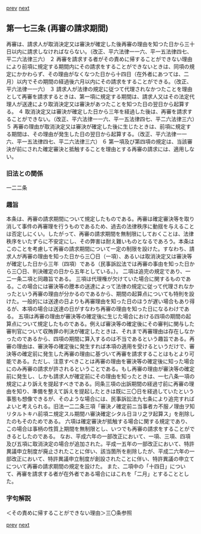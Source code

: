 [prev](/specific/markdowns/特許法/238_Mp-Ch_7-At_172.md)
[next](/specific/markdowns/特許法/240_Mp-Ch_7-At_174.md)
## 第一七三条 (再審の請求期間)
再審は、請求人が取消決定又は審決が確定した後再審の理由を知つた日から三十日以内に請求しなければならない。（改正、平六法律一一六、平一五法律四七、平二六法律三六）
２ 再審を請求する者がその責めに帰することができない理由により前項に規定する期間内にその請求をすることができないときは、同項の規定にかかわらず、その理由がなくなつた日から十四日（在外者にあつては、二月）以内でその期間の経過後六月以内にその請求をすることができる。（改正、平六法律一一六）
３ 請求人が法律の規定に従つて代理されなかつたことを理由として再審を請求するときは、第一項に規定する期間は、請求人又はその法定代理人が送達により取消決定又は審決があつたことを知つた日の翌日から起算する。
４ 取消決定又は審決が確定した日から三年を経過した後は、再審を請求することができない。（改正、平六法律一一六、平一五法律四七、平二六法律三六）５ 再審の理由が取消決定又は審決が確定した後に生じたときは、前項に規定する期間は、その理由が発生した日の翌日から起算する。（改正、平六法律一一六、平一五法律四七、平二六法律三六）
６ 第一項及び第四項の規定は、当該審決が前にされた確定審決と抵触することを理由とする再審の請求には、適用しない。

### 旧法との関係
一二二条

### 趣旨
本条は、再審の請求期間について規定したものである。再審は確定審決等を取り消して事件の再審理を行うものであるため、過去の法律秩序に動揺を与えることは否定しにくい。したがって、再審の請求期間を無制限にしておくことは、法律秩序をいたずらに不安定にし、その弊害は耐え難いものとなるであろう。本条はこのことを考慮して再審の請求期間について一定の制限を設けた。すなわち、請求人が再審の理由を知った日から三〇日（一項）、あるいは取消決定又は審決等が確定した日から三年（四項）である（民事訴訟法では再審の事由を知った日から三〇日、判決確定の日から五年としている。）。
二項は追完の規定であり、一二一条二項と同趣旨である。
三項は代理権が欠けていた場合に関するものである。この場合には審決等の謄本の送達によって法律の規定に従って代理されなかったという再審の理由が分かるのであるから、期間の起算点についても特則を設けた。一般的には送達の日よりも再審理由を知った日のほうが遅い場合もあり得るが、本項の場合は送達の日がすなわち再審の理由を知った日になるわけである。
五項は再審の理由が審決等の確定後に生じた場合における四項の期間の起算点について規定したものである。例えば審決等の確定後にその審判に関与した審判官について収賄罪の判決が確定したときは、それまで再審理由は存在しなかったのであるから、四項の期間に算入するのは不当であるという趣旨である。再審の理由は、審決等の確定後に発生すれば本項の適用を受けるというだけで、審決等の確定前に発生した再審の理由に基づいて再審を請求することはもとより可能である。ただし、注意すべきことは再審の理由を審決等の確定後に知った場合にのみ再審の請求が許されるということである。もし再審の理由が審決等の確定前に発生し、しかも請求人が確定前にその理由を知ったときは、一七八条一項の規定により訴えを提起すべきである。同条三項の出訴期間の経過寸前に再審の理由を知り、準備を整えて訴えを提起したときは既に三〇日を経過していたという事態も想像できるが、そのような場合には、民事訴訟法九七条により追完すればよいと考えられる。旧法一二二条三項「審決ノ確定前ニ当事者カ不服ノ理由ヲ知リタルトキハ前項ニ規定スル期間ハ審決確定シタル日ヨリ之ヲ起算ス」を削除したのもそのためである。
六項は確定審決が抵触する場合に関する規定であり、この場合は事柄の性質上期間を無制限とし、いつでも再審の請求をすることができるとしたのである。
なお、平成六年の一部改正において、一項、三項、四項及び五項に取消決定の場合が追加された。平成一五年の一部改正において、特許異議申立制度が廃止されたことに伴い、該当箇所を削除したが、平成二六年の一部改正において、特許異議申立制度が創設されたことに伴い、特許異議の申立てについて再審の請求期間の規定を設けた。
また、二項中の「十四日」について、再審を請求する者が在外者である場合にはこれを「二月」とすることとした。

### 字句解説
＜その責めに帰することができない理由＞三〇条参照

[prev](/specific/markdowns/特許法/238_Mp-Ch_7-At_172.md)
[next](/specific/markdowns/特許法/240_Mp-Ch_7-At_174.md)